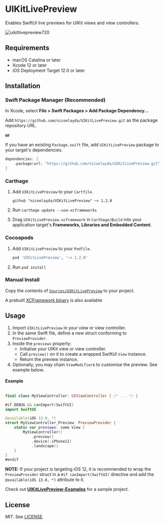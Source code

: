 # UIKitLivePreview

Enables SwiftUI live previews for UIKit views and view controllers.

![uikitlivepreview720](https://user-images.githubusercontent.com/4868132/116438635-377b3100-a881-11eb-9a6c-34698b524848.gif)

## Requirements

- macOS Catalina or later
- Xcode 12 or later
- iOS Deployment Target 12.0 or later

## Installation

### Swift Package Manager (Recommended)

In Xcode, select **File > Swift Packages > Add Package Dependency...**

Add `https://github.com/nicoelayda/UIKitLivePreview.git` as the package repository URL.

**or**

If you have an existing `Package.swift` file, add `UIKitLivePreview` package to your target's dependencies.

```swift
dependencies: [
    .package(url: "https://github.com/nicoelayda/UIKitLivePreview.git", .upToNextMajor(from: "1.2.0"))
]
```

### Carthage

1. Add `UIKitLivePreview` to your `Cartfile`.

    ```
    github "nicoelayda/UIKitLivePreview" ~> 1.2.0
    ```

2. Run `carthage update --use-xcframeworks`
3. Drag `UIKitLivePreview.xcframework` in `Carthage/Build` into your application target's **Frameworks, Libraries and Embedded Content**.

### Cocoapods

1. Add `UIKitLivePreview` to your `Podfile`.

    ```ruby
    pod 'UIKitLivePreview', '~> 1.2.0'
    ```

2. Run `pod install`

### Manual Install

Copy the contents of [`Sources/UIKitLivePreview`](https://github.com/nicoelayda/UIKitLivePreview/tree/main/Sources/UIKitLivePreview) to your project.

A prebuilt [XCFramework binary](https://github.com/nicoelayda/UIKitLivePreview/releases/latest) is also available

## Usage
1. Import `UIKitLivePreview` in your view or view controller.
2. In the same Swift file, define a new struct conforming to `PreviewProvider`.
3. Inside the `previews` property:
    - Initialise your UIKit view or view controller.
    - Call `preview()` on it to create a wrapped SwiftUI `View` instance.
    - Return the preview instance.
4. Optionally, you may chain `ViewModifier`s to customise the preview. See example below.
    
#### Example
    
```swift

final class MyViewController: UIViewController { /* ... */ }

#if DEBUG && canImport(SwiftUI)
import SwiftUI

@available(iOS 13.0, *)
struct MyViewController_Preview: PreviewProvider {
    static var previews: some View {
        MyViewController()
            .preview()
            .device(.iPhone11)
            .landscape()
    }
}
#endif
```

**NOTE:** If your project is targeting iOS 12, it is recommended to wrap the `PreviewProvider` struct in a `#if canImport(SwiftUI)` directive and add the `@available(iOS 13.0, *)` attribute to it.

Check out [**UIKitLivePreview-Examples**](https://github.com/nicoelayda/UIKitLivePreview-Examples) for a sample project.

## License

MIT. See [LICENSE](https://github.com/nicoelayda/UIKitLivePreview/blob/main/LICENSE).

